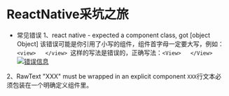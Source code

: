 # ReactNative采坑之旅

- 常见错误
1、react native - expected a component class, got [object Object]
该错误可能是你引用了小写的组件，组件首字母一定要大写，例如：`<view>   </view> `这样的写法是错误的，正确写法：`<View>   </View>`
[![错误信息](http://ww3.sinaimg.cn/large/006tNbRwly1ffl85gtfsxj30ki128wiz.jpg "错误信息")](http://ww3.sinaimg.cn/large/006tNbRwly1ffl85gtfsxj30ki128wiz.jpg "错误信息")

2、RawText "XXX" must be wrapped in an explicit <Text> component
`XXX`行文本必须包装在一个明确定义<Text></Text>组件里。

